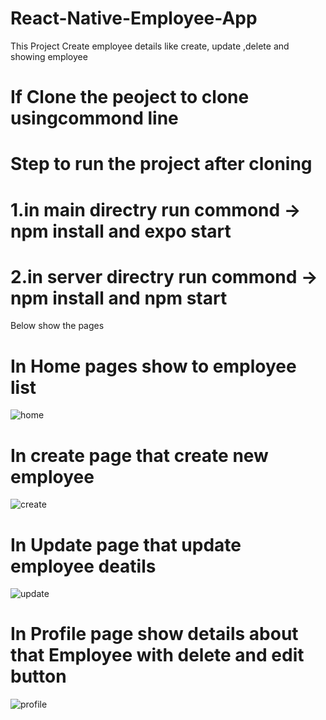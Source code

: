 # React-Native-Employee-App
This Project Create employee details like create, update ,delete and showing employee 

# If Clone the peoject to clone usingcommond line 

# Step to run the project after cloning 

# 1.in main directry   run commond  -> npm install  and expo start 
# 2.in server directry  run commond  -> npm install  and  npm start


Below show the pages 

# In Home pages show to employee list

![home](https://user-images.githubusercontent.com/48355724/219274100-6441f79e-ae0f-44d8-9ccb-0a21ddf11714.jpg)

# In create page that create new employee

![create](https://user-images.githubusercontent.com/48355724/219274188-1369fa6c-e33f-457e-a59e-7c36b5611b31.jpg)

# In Update page that update employee deatils


![update](https://user-images.githubusercontent.com/48355724/219274230-8e7dc29c-a071-4588-8112-e9bc5b1a3cc6.jpg)

# In Profile page show details about that Employee with delete and edit button



![profile](https://user-images.githubusercontent.com/48355724/219274248-2e88a4f6-f5e2-406d-bc62-f429997640d3.jpg)





 
